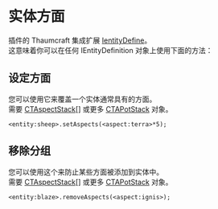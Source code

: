 # 实体方面

插件的 Thaumcraft 集成扩展 [IentityDefine](/Vanilla/Entities/IEntityDefinition/)。  
这意味着你可以在任何 IEntityDefinition 对象上使用下面的方法：

## 设定方面

您可以使用它来覆盖一个实体通常具有的方面。  
需要 [CTAspectStack](/Mods/Modtweaker/Thaumcraft/Aspects/CTAspect/)[] 或更多 [CTAPotStack](/Mods/Modtweaker/Thaumcraft/Aspects/CTAspect/) 对象。

```zenscript
<entity:sheep>.setAspects(<aspect:terra>*5);
```

## 移除分组

您可以使用这个来防止某些方面被添加到实体中。  
需要 [CTAspectStack](/Mods/Modtweaker/Thaumcraft/Aspects/CTAspect/)[] 或更多 [CTAPotStack](/Mods/Modtweaker/Thaumcraft/Aspects/CTAspect/) 对象。

```zenscript
<entity:blaze>.removeAspects(<aspect:ignis>);
```